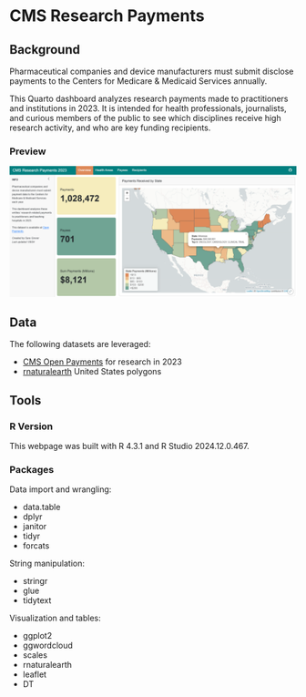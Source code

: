 # CMS Research Payments 



## Background 

Pharmaceutical companies and device manufacturers must submit disclose payments to the Centers for Medicare & Medicaid Services annually. 

This Quarto dashboard analyzes research payments made to practitioners and institutions in 2023. It is intended for health professionals, journalists, and curious members of the public to see which disciplines receive high research activity, and who are key funding recipients.    


### Preview  


![](img/overview_tab.png)



## Data  


The following datasets are leveraged:  

* [CMS Open Payments](https://openpaymentsdata.cms.gov/) for research in 2023
* [rnaturalearth](https://github.com/ropensci/rnaturalearth) United States polygons  


## Tools 

### R Version  

This webpage was built with R 4.3.1 and R Studio 2024.12.0.467. 

### Packages  


Data import and wrangling:  

* data.table  
* dplyr  
* janitor 
* tidyr  
* forcats  

String manipulation:  

* stringr 
* glue  
* tidytext  

Visualization and tables:  

* ggplot2  
* ggwordcloud  
* scales
* rnaturalearth  
* leaflet  
* DT  